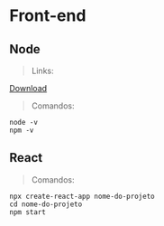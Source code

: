 # Front-end

## Node

> Links:

[Download](https://nodejs.org/)

> Comandos:

```
node -v
npm -v
```

## React

> Comandos:

```
npx create-react-app nome-do-projeto
cd nome-do-projeto
npm start
```

<!--
npx create-react-app organo
cd organo
npm start
-->